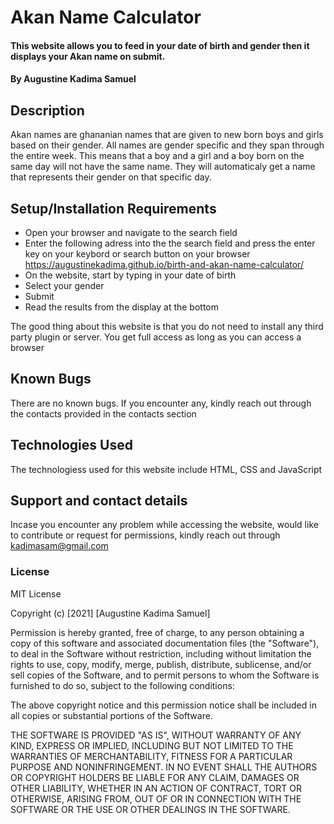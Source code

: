 # Akan Name Calculator
#### This website allows you to feed in your date of birth and gender then it displays your Akan name on submit.
#### By **Augustine Kadima Samuel**
## Description
Akan names are ghananian names that are given to new born boys and girls based on their gender. All names are gender specific and they span through the entire week. This means that a boy and a girl and a boy born on the same day will not have the same name. They will automaticaly get a name that represents their gender on that specific day.
## Setup/Installation Requirements
* Open your browser and navigate to the search field
* Enter the following adress into the the search field and press the enter key on your keybord or search button on your browser https://augustinekadima.github.io/birth-and-akan-name-calculator/
* On the website, start by typing in your date of birth
* Select your gender
* Submit
* Read the results from the display at the bottom


The good thing about this website is that you do not need to install any third party plugin or server. You get full access as long as you can access a browser
## Known Bugs
There are no known bugs. If you encounter any, kindly reach out through the contacts provided in the contacts section
## Technologies Used
The technologiess used for this website include HTML, CSS and JavaScript
## Support and contact details
Incase you encounter any problem while accessing the website, would like to contribute or request for permissions, kindly reach out through kadimasam@gmail.com
### License
MIT License

Copyright (c) [2021] [Augustine Kadima Samuel]

Permission is hereby granted, free of charge, to any person obtaining a copy
of this software and associated documentation files (the "Software"), to deal
in the Software without restriction, including without limitation the rights
to use, copy, modify, merge, publish, distribute, sublicense, and/or sell
copies of the Software, and to permit persons to whom the Software is
furnished to do so, subject to the following conditions:

The above copyright notice and this permission notice shall be included in all
copies or substantial portions of the Software.

THE SOFTWARE IS PROVIDED "AS IS", WITHOUT WARRANTY OF ANY KIND, EXPRESS OR
IMPLIED, INCLUDING BUT NOT LIMITED TO THE WARRANTIES OF MERCHANTABILITY,
FITNESS FOR A PARTICULAR PURPOSE AND NONINFRINGEMENT. IN NO EVENT SHALL THE
AUTHORS OR COPYRIGHT HOLDERS BE LIABLE FOR ANY CLAIM, DAMAGES OR OTHER
LIABILITY, WHETHER IN AN ACTION OF CONTRACT, TORT OR OTHERWISE, ARISING FROM,
OUT OF OR IN CONNECTION WITH THE SOFTWARE OR THE USE OR OTHER DEALINGS IN THE
SOFTWARE.